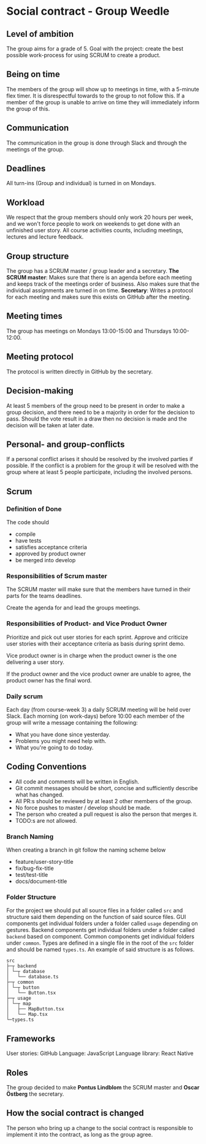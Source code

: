 # Social contract - Group Weedle

## Level of ambition

The group aims for a grade of 5.
Goal with the project: create the best possible work-process for using SCRUM to create a product.

## Being on time

The members of the group will show up to meetings in time, with a 5-minute flex timer. It is disrespectful towards to the group to not follow this. If a member of the group is unable to arrive on time they will immediately inform the group of this.

## Communication

The communication in the group is done through Slack and through the meetings of the group.

## Deadlines

All turn-ins (Group and individual) is turned in on Mondays.

## Workload

We respect that the group members should only work 20 hours per week, and we won't
force people to work on weekends to get done with an unfinished user story. All course
activities counts, including meetings, lectures and lecture feedback.

## Group structure

The group has a SCRUM master / group leader and a secretary.
**The SCRUM master**: Makes sure that there is an agenda before each meeting and keeps track of the meetings order of business. Also makes sure that the individual assignments are turned in on time.
**Secretary**: Writes a protocol for each meeting and makes sure this exists on GitHub after the meeting.

## Meeting times

The group has meetings on Mondays 13:00-15:00 and Thursdays 10:00-12:00.

## Meeting protocol

The protocol is written directly in GitHub by the secretary.

## Decision-making

At least 5 members of the group need to be present in order to make a group decision, and there need to be a majority in order for the decision to pass. Should the vote result in a draw then no decision is made and the decision will be taken at later date.

## Personal- and group-conflicts

If a personal conflict arises it should be resolved by the involved parties if possible. If the conflict is a problem for the group it will be resolved with the group where at least 5 people participate, including the involved persons.

## Scrum

### Definition of Done

The code should

- compile
- have tests
- satisfies acceptance criteria
- approved by product owner
- be merged into develop

### Responsibilities of Scrum master

The SCRUM master will make sure that the members have turned in their parts for the teams deadlines.

Create the agenda for and lead the groups meetings.

### Responsibilities of Product- and Vice Product Owner

Prioritize and pick out user stories for each sprint. Approve and criticize user stories with their acceptance criteria as basis during sprint demo.

Vice product owner is in charge when the product owner is the one delivering a user story.

If the product owner and the vice product owner are unable to agree, the product owner has the final word.

### Daily scrum

Each day (from course-week 3) a daily SCRUM meeting will be held over Slack. Each morning (on work-days) before 10:00 each member of the group will write a message containing the following:

- What you have done since yesterday.
- Problems you might need help with.
- What you're going to do today.

## Coding Conventions

- All code and comments will be written in English.
- Git commit messages should be short, concise and sufficiently describe what has changed.
- All PR:s should be reviewed by at least 2 other members of the group.
- No force pushes to master / develop should be made.
- The person who created a pull request is also the person that merges it.
- TODO:s are not allowed.

### Branch Naming

When creating a branch in git follow the naming scheme below

- feature/user-story-title
- fix/bug-fix-title
- test/test-title
- docs/document-title

### Folder Structure

For the project we should put all source files in a folder called ``src`` and structure said them depending on the function of said source files. GUI components get individual folders under a folder called ``usage`` depending on gestures. Backend components get individual folders under a folder called ``backend`` based on component. Common
components get individual folders under ``common``. Types are defined in a single file in the root of the ``src`` folder and should be named ``types.ts``. An example of said structure is as follows.

```Filesystem
src
├─┬ backend
│ └─┬ database
│   └── database.ts
├─┬ common
│ └─┬ button
│   └── Button.tsx
├─┬ usage
│ └─┬ map
│   ├── MapButton.tsx
│   └── Map.tsx
└─types.ts
```

## Frameworks

User stories: GitHub
Language: JavaScript
Language library: React Native

## Roles

The group decided to make **Pontus Lindblom** the SCRUM master and **Oscar Östberg** the secretary.

## How the social contract is changed

The person who bring up a change to the social contract is responsible to implement it into the contract, as long as the group agree.
